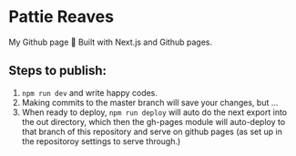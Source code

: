 # Pattie Reaves

My Github page 🌈 Built with Next.js and Github pages.

## Steps to publish:

1. `npm run dev` and write happy codes.
1. Making commits to the master branch will save your changes, but ...
1. When ready to deploy, `npm run deploy` will auto do the next export into the out directory, which then the gh-pages module will auto-deploy to that branch of this repository and serve on github pages (as set up in the repositoroy settings to serve through.)

